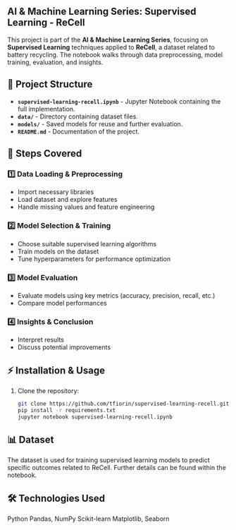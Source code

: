 ## AI & Machine Learning Series: Supervised Learning - ReCell

This project is part of the **AI & Machine Learning Series**, focusing on **Supervised Learning** techniques applied to **ReCell**, a dataset related to battery recycling. The notebook walks through data preprocessing, model training, evaluation, and insights.

## 📂 Project Structure

- **`supervised-learning-recell.ipynb`** - Jupyter Notebook containing the full implementation.
- **`data/`** - Directory containing dataset files.
- **`models/`** - Saved models for reuse and further evaluation.
- **`README.md`** - Documentation of the project.

## 📌 Steps Covered

### 1️⃣ Data Loading & Preprocessing
- Import necessary libraries
- Load dataset and explore features
- Handle missing values and feature engineering

### 2️⃣ Model Selection & Training
- Choose suitable supervised learning algorithms
- Train models on the dataset
- Tune hyperparameters for performance optimization

### 3️⃣ Model Evaluation
- Evaluate models using key metrics (accuracy, precision, recall, etc.)
- Compare model performances

### 4️⃣ Insights & Conclusion
- Interpret results
- Discuss potential improvements

## ⚡ Installation & Usage

1. Clone the repository:
   ```bash
   git clone https://github.com/tfiorin/supervised-learning-recell.git
   pip install -r requirements.txt
   jupyter notebook supervised-learning-recell.ipynb

## 📊 Dataset

The dataset is used for training supervised learning models to predict specific outcomes related to ReCell. Further details can be found within the notebook.

## 🛠️ Technologies Used
Python
Pandas, NumPy
Scikit-learn
Matplotlib, Seaborn


